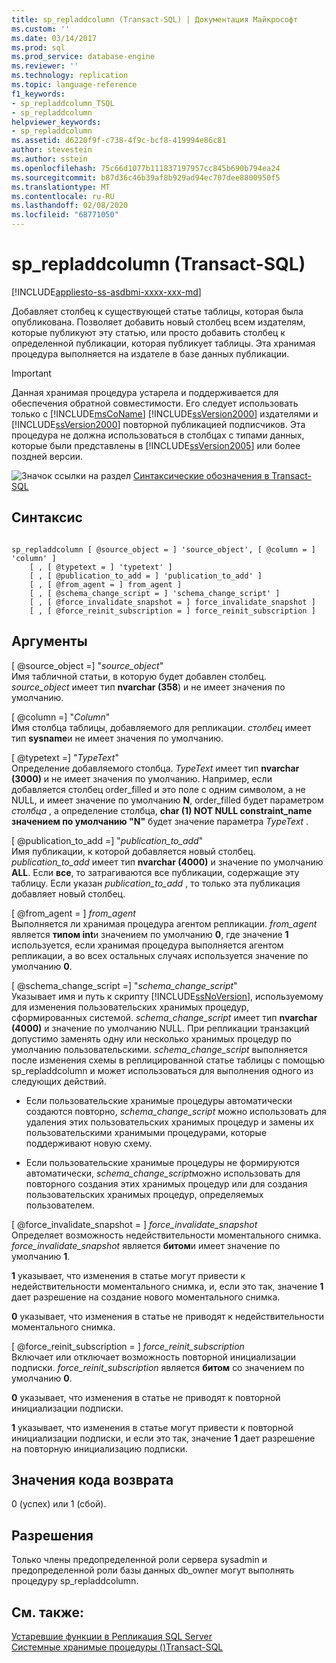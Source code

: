 ```yaml
---
title: sp_repladdcolumn (Transact-SQL) | Документация Майкрософт
ms.custom: ''
ms.date: 03/14/2017
ms.prod: sql
ms.prod_service: database-engine
ms.reviewer: ''
ms.technology: replication
ms.topic: language-reference
f1_keywords:
- sp_repladdcolumn_TSQL
- sp_repladdcolumn
helpviewer_keywords:
- sp_repladdcolumn
ms.assetid: d6220f9f-c738-4f9c-bcf8-419994e86c81
author: stevestein
ms.author: sstein
ms.openlocfilehash: 75c66d1077b111837197957cc845b690b794ea24
ms.sourcegitcommit: b87d36c46b39af8b929ad94ec707dee8800950f5
ms.translationtype: MT
ms.contentlocale: ru-RU
ms.lasthandoff: 02/08/2020
ms.locfileid: "68771050"
---
```

# <a name="sp_repladdcolumn-transact-sql"></a>sp_repladdcolumn (Transact-SQL)
[!INCLUDE[appliesto-ss-asdbmi-xxxx-xxx-md](../../includes/appliesto-ss-asdbmi-xxxx-xxx-md.md)]

  Добавляет столбец к существующей статье таблицы, которая была опубликована. Позволяет добавить новый столбец всем издателям, которые публикуют эту статью, или просто добавить столбец к определенной публикации, которая публикует таблицы. Эта хранимая процедура выполняется на издателе в базе данных публикации.  
  
> [!IMPORTANT]
>  Данная хранимая процедура устарела и поддерживается для обеспечения обратной совместимости. Его следует использовать только с [!INCLUDE[msCoName](../../includes/msconame-md.md)] [!INCLUDE[ssVersion2000](../../includes/ssversion2000-md.md)] издателями и [!INCLUDE[ssVersion2000](../../includes/ssversion2000-md.md)] повторной публикацией подписчиков. Эта процедура не должна использоваться в столбцах с типами данных, которые были представлены в [!INCLUDE[ssVersion2005](../../includes/ssversion2005-md.md)] или более поздней версии.  
  
 ![Значок ссылки на раздел](../../database-engine/configure-windows/media/topic-link.gif "Значок ссылки на раздел") [Синтаксические обозначения в Transact-SQL](../../t-sql/language-elements/transact-sql-syntax-conventions-transact-sql.md)  
  
## <a name="syntax"></a>Синтаксис  
  
```  
  
sp_repladdcolumn [ @source_object = ] 'source_object', [ @column = ] 'column' ]  
    [ , [ @typetext = ] 'typetext' ]  
    [ , [ @publication_to_add = ] 'publication_to_add' ]  
    [ , [ @from_agent = ] from_agent ]  
    [ , [ @schema_change_script = ] 'schema_change_script' ]  
    [ , [ @force_invalidate_snapshot = ] force_invalidate_snapshot ]  
    [ , [ @force_reinit_subscription = ] force_reinit_subscription ]  
```  
  
## <a name="arguments"></a>Аргументы  
 [ @source_object =] "*source_object*"  
 Имя табличной статьи, в которую будет добавлен столбец. *source_object* имеет тип **nvarchar (358**) и не имеет значения по умолчанию.  
  
 [ @column =] "*Column*"  
 Имя столбца таблицы, добавляемого для репликации. *столбец* имеет тип **sysname**и не имеет значения по умолчанию.  
  
 [ @typetext =] "*TypeText*"  
 Определение добавляемого столбца. *TypeText* имеет тип **nvarchar (3000)** и не имеет значения по умолчанию. Например, если добавляется столбец order_filled и это поле с одним символом, а не NULL, и имеет значение по умолчанию **N**, order_filled будет параметром *столбца* , а определение столбца, **char (1) NOT NULL constraint_name значением по умолчанию "N"** будет значение параметра *TypeText* .  
  
 [ @publication_to_add =] "*publication_to_add*"  
 Имя публикации, к которой добавляется новый столбец. *publication_to_add* имеет тип **nvarchar (4000)** и значение по умолчанию **ALL**. Если **все**, то затрагиваются все публикации, содержащие эту таблицу. Если указан *publication_to_add* , то только эта публикация добавляет новый столбец.  
  
 [ @from_agent = ] *from_agent*  
 Выполняется ли хранимая процедура агентом репликации. *from_agent* является **типом int**и значением по умолчанию **0**, где значение **1** используется, если хранимая процедура выполняется агентом репликации, а во всех остальных случаях используется значение по умолчанию **0**.  
  
 [ @schema_change_script =] "*schema_change_script*"  
 Указывает имя и путь к скрипту [!INCLUDE[ssNoVersion](../../includes/ssnoversion-md.md)], используемому для изменения пользовательских хранимых процедур, сформированных системой. *schema_change_script* имеет тип **nvarchar (4000)** и значение по умолчанию NULL. При репликации транзакций допустимо заменять одну или несколько хранимых процедур по умолчанию пользовательскими. *schema_change_script* выполняется после изменения схемы в реплицированной статье таблицы с помощью sp_repladdcolumn и может использоваться для выполнения одного из следующих действий.  
  
-   Если пользовательские хранимые процедуры автоматически создаются повторно, *schema_change_script* можно использовать для удаления этих пользовательских хранимых процедур и замены их пользовательскими хранимыми процедурами, которые поддерживают новую схему.  
  
-   Если пользовательские хранимые процедуры не формируются автоматически, *schema_change_script*можно использовать для повторного создания этих хранимых процедур или для создания пользовательских хранимых процедур, определяемых пользователем.  
  
 [ @force_invalidate_snapshot = ] *force_invalidate_snapshot*  
 Определяет возможность недействительности моментального снимка. *force_invalidate_snapshot* является **битом**и имеет значение по умолчанию **1**.  
  
 **1** указывает, что изменения в статье могут привести к недействительности моментального снимка, и, если это так, значение **1** дает разрешение на создание нового моментального снимка.  
  
 **0** указывает, что изменения в статье не приводят к недействительности моментального снимка.  
  
 [ @force_reinit_subscription = ] *force_reinit_subscription*  
 Включает или отключает возможность повторной инициализации подписки. *force_reinit_subscription* является **битом** со значением по умолчанию **0**.  
  
 **0** указывает, что изменения в статье не приводят к повторной инициализации подписки.  
  
 **1** указывает, что изменения в статье могут привести к повторной инициализации подписки, и если это так, значение **1** дает разрешение на повторную инициализацию подписки.  
  
## <a name="return-code-values"></a>Значения кода возврата  
 0 (успех) или 1 (сбой).  
  
## <a name="permissions"></a>Разрешения  
 Только члены предопределенной роли сервера sysadmin и предопределенной роли базы данных db_owner могут выполнять процедуру sp_repladdcolumn.  
  
## <a name="see-also"></a>См. также:  
 [Устаревшие функции в Репликация SQL Server](../../relational-databases/replication/deprecated-features-in-sql-server-replication.md)   
 [Системные хранимые процедуры &#40;&#41;Transact-SQL](../../relational-databases/system-stored-procedures/system-stored-procedures-transact-sql.md)  
  
  
